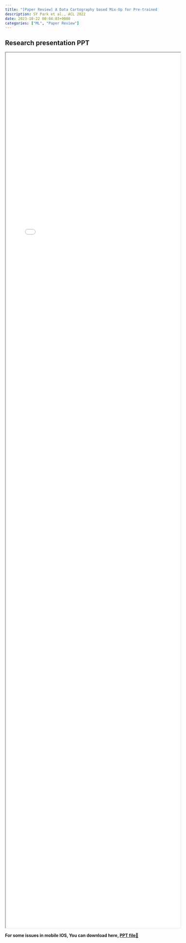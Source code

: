 ```yaml
---
title: "[Paper Review] A Data Cartography based Mix-Up for Pre-trained Language Models" 
description: SY Park et al., ACL 2022
date: 2023-10-22 00:04:03+0000
categories: ["ML", "Paper Review"]
---
```



## Research presentation PPT 

<iframe src= ppt.pdf#toolbar=0&navpanes=1 style="display:block; width:60vw; height: 72vh"></iframe>

**For some issues in mobile IOS, You can download here, [PPT file📄](ppt.pdf)** 